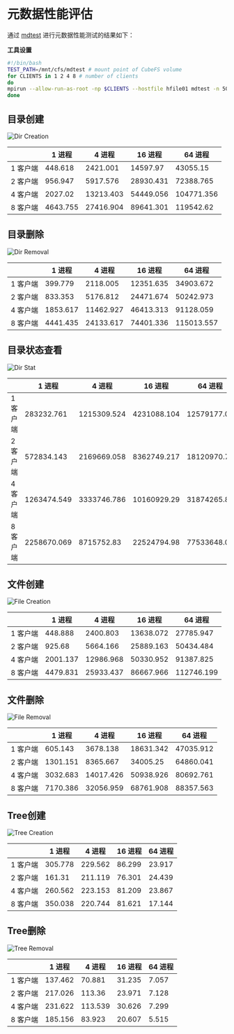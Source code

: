 # 元数据性能评估

通过 [mdtest](https://github.com/LLNL/mdtest)
进行元数据性能测试的结果如下：

**工具设置**

``` bash
#!/bin/bash
TEST_PATH=/mnt/cfs/mdtest # mount point of CubeFS volume
for CLIENTS in 1 2 4 8 # number of clients
do
mpirun --allow-run-as-root -np $CLIENTS --hostfile hfile01 mdtest -n 5000 -u -z 2 -i 3 -d $TEST_PATH;
done
```

## 目录创建

![Dir Creation](../pic/cfs-mdtest-dir-creation.png)

|          | 1 进程   | 4 进程    | 16 进程   | 64 进程    |
|----------|----------|-----------|-----------|------------|
| 1 客户端 | 448.618  | 2421.001  | 14597.97  | 43055.15   |
| 2 客户端 | 956.947  | 5917.576  | 28930.431 | 72388.765  |
| 4 客户端 | 2027.02  | 13213.403 | 54449.056 | 104771.356 |
| 8 客户端 | 4643.755 | 27416.904 | 89641.301 | 119542.62  |

## 目录删除

![Dir Removal](../pic/cfs-mdtest-dir-removal.png)

|          | 1 进程   | 4 进程    | 16 进程   | 64 进程    |
|----------|----------|-----------|-----------|------------|
| 1 客户端 | 399.779  | 2118.005  | 12351.635 | 34903.672  |
| 2 客户端 | 833.353  | 5176.812  | 24471.674 | 50242.973  |
| 4 客户端 | 1853.617 | 11462.927 | 46413.313 | 91128.059  |
| 8 客户端 | 4441.435 | 24133.617 | 74401.336 | 115013.557 |

## 目录状态查看

![Dir Stat](../pic/cfs-mdtest-dir-stat.png)

|          | 1 进程      | 4 进程      | 16 进程     | 64 进程     |
|----------|-------------|-------------|-------------|-------------|
| 1 客户端 | 283232.761  | 1215309.524 | 4231088.104 | 12579177.02 |
| 2 客户端 | 572834.143  | 2169669.058 | 8362749.217 | 18120970.71 |
| 4 客户端 | 1263474.549 | 3333746.786 | 10160929.29 | 31874265.88 |
| 8 客户端 | 2258670.069 | 8715752.83  | 22524794.98 | 77533648.04 |

## 文件创建

![File Creation](../pic/cfs-mdtest-file-creation.png)

|          | 1 进程   | 4 进程    | 16 进程   | 64 进程    |
|----------|----------|-----------|-----------|------------|
| 1 客户端 | 448.888  | 2400.803  | 13638.072 | 27785.947  |
| 2 客户端 | 925.68   | 5664.166  | 25889.163 | 50434.484  |
| 4 客户端 | 2001.137 | 12986.968 | 50330.952 | 91387.825  |
| 8 客户端 | 4479.831 | 25933.437 | 86667.966 | 112746.199 |

## 文件删除

![File Removal](../pic/cfs-mdtest-file-removal.png)

|          | 1 进程   | 4 进程    | 16 进程   | 64 进程   |
|----------|----------|-----------|-----------|-----------|
| 1 客户端 | 605.143  | 3678.138  | 18631.342 | 47035.912 |
| 2 客户端 | 1301.151 | 8365.667  | 34005.25  | 64860.041 |
| 4 客户端 | 3032.683 | 14017.426 | 50938.926 | 80692.761 |
| 8 客户端 | 7170.386 | 32056.959 | 68761.908 | 88357.563 |

## Tree创建

![Tree Creation](../pic/cfs-mdtest-tree-creation.png)

|          | 1 进程  | 4 进程  | 16 进程 | 64 进程 |
|----------|---------|---------|---------|---------|
| 1 客户端 | 305.778 | 229.562 | 86.299  | 23.917  |
| 2 客户端 | 161.31  | 211.119 | 76.301  | 24.439  |
| 4 客户端 | 260.562 | 223.153 | 81.209  | 23.867  |
| 8 客户端 | 350.038 | 220.744 | 81.621  | 17.144  |

## Tree删除

![Tree Removal](../pic/cfs-mdtest-tree-removal.png)

|          | 1 进程  | 4 进程  | 16 进程 | 64 进程 |
|----------|---------|---------|---------|---------|
| 1 客户端 | 137.462 | 70.881  | 31.235  | 7.057   |
| 2 客户端 | 217.026 | 113.36  | 23.971  | 7.128   |
| 4 客户端 | 231.622 | 113.539 | 30.626  | 7.299   |
| 8 客户端 | 185.156 | 83.923  | 20.607  | 5.515   |